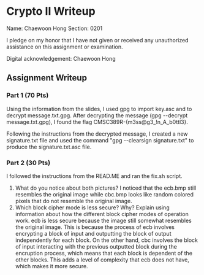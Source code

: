 # Crypto II Writeup

Name: Chaewoon Hong
Section: 0201

I pledge on my honor that I have not given or received any unauthorized
assistance on this assignment or examination.

Digital acknowledgement: Chaewoon Hong

## Assignment Writeup

### Part 1 (70 Pts)
Using the information from the slides, I used gpg to import key.asc and to decrypt message.txt.gpg. After decrypting the message (gpg --decrypt message.txt.gpg), I found the flag CMSC389R-{m3ss@g3_!n_A_b0ttl3}. 

Following the instructions from the decrypted message, I created a new signature.txt file and used the command "gpg --clearsign signature.txt" to produce the signature.txt.asc file. 

### Part 2 (30 Pts)

I followed the instructions from the READ.ME and ran the fix.sh script.

1. What do you notice about both pictures?
	I noticed that the ecb.bmp still resembles the original image while cbc.bmp looks like random colored pixels that do not resemble the original image.
2. Which block cipher mode is less secure? Why? Explain using information about
   how the different block cipher modes of operation work.
	ecb is less secure because the image still somewhat resembles the original image. This is because the process of ecb involves encrypting a block of input and outputting the block of output independently for each block. On the other hand, cbc involves the block of input interacting with the previous outputted block during the encruption process, which means that each block is dependent of the other blocks. This adds a level of complexity that ecb does not have, which makes it more secure.

